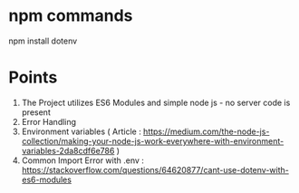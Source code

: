 # npm commands

npm install dotenv


# Points

1. The Project utilizes ES6 Modules and simple node js - no server code is present
2. Error Handling
3. Environment variables ( Article : https://medium.com/the-node-js-collection/making-your-node-js-work-everywhere-with-environment-variables-2da8cdf6e786 )
4. Common Import Error with .env : https://stackoverflow.com/questions/64620877/cant-use-dotenv-with-es6-modules